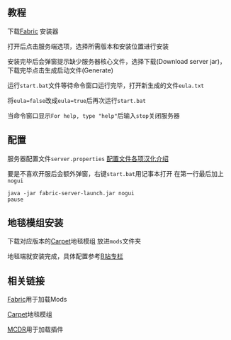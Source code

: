 ## 教程
下载[Fabric](https://fabricmc.net/) 安装器

打开后点击服务端选项，选择所需版本和安装位置进行安装

安装完毕后会弹窗提示缺少服务器核心文件，选择下载(Download server jar)，下载完毕点击生成启动文件(Generate)

运行``start.bat``文件等待命令窗口运行完毕，打开新生成的文件``eula.txt``

将``eula=false``改成``eula=true``后再次运行``start.bat``

当命令窗口显示``For help, type "help"``后输入``stop``关闭服务器
## 配置
服务器配置文件``server.properties``
[配置文件各项汉化介绍](https://www.bilibili.com/read/cv7149916)

要是不喜欢开服后会额外弹窗，右键``start.bat``用记事本打开
在第一行最后加上 ``nogui``
```
java -jar fabric-server-launch.jar nogui
pause
```
## 地毯模组安装
下载对应版本的[Carpet](https://www.curseforge.com/minecraft/mc-mods/carpet)地毯模组
放进``mods``文件夹

地毯端就安装完成，具体配置参考[B站专栏](https://www.bilibili.com/read/cv8371451)
##

## 相关链接
[Fabric](https://fabricmc.net/use/)用于加载Mods 

[Carpet](https://www.curseforge.com/minecraft/mc-mods/carpet)地毯模组 

[MCDR](https://github.com/Fallen-Breath/MCDReforged)用于加载插件 
